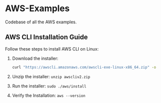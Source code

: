 # AWS-Examples
Codebase of all the AWS examples.

## AWS CLI Installation Guide

Follow these steps to install AWS CLI on Linux:

1. Download the installer:
   ```bash
   curl "https://awscli.amazonaws.com/awscli-exe-linux-x86_64.zip" -o "awscliv2.zip"

2. Unzip the installer:
```unzip awscliv2.zip```

3. Run the installer:
```sudo ./aws/install```

4. Verify the Installation:
```aws --version ```